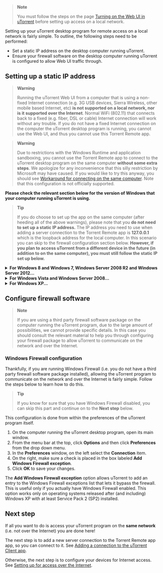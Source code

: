 > **Note**
> 
> You must follow the steps on the page  [Turning on the Web UI in
> uTorrent](turning-on-web-ui.html)
> before setting up access on a local network.

Setting up your uTorrent desktop program for remote access on a local network is fairly simple. To outline, the following steps need to be performed:

-   Set a static IP address on the desktop computer running uTorrent.
-   Ensure your firewall software on the desktop computer running uTorrent is configured to allow Web UI traffic through.

## Setting up a static IP address

> **Warning**
> 
> Running the uTorrent Web UI from a computer that is using a non-fixed
> Internet connection (e.g. 3G USB devices, Sierra Wireless, other
> mobile based Internet, etc)  **is not supported on a local network,
> nor is it supported over the Internet**. Normal WiFi (802.11) that
> connects back to a fixed (e.g. fiber, DSL or cable) Internet
> connection will work without any trouble. If you do not have a fixed
> Internet connection on the computer the uTorrent desktop program is
> running, you cannot use the Web UI, and thus you cannot use this 
> Torrent Remote app.


> **Warning**
> 
> Due to restrictions with the Windows Runtime and application
> sandboxing, you cannot use the  Torrent Remote app  to connect to the
> uTorrent desktop program on the same computer **without some extra
> steps**. We apologize for any inconvenience that this silly
> restriction by Microsoft may have caused. If you would like to try
> this anyway, you should see  [Workaround for connecting on the same
> computer](https://docs.scidoner.com/display/UCD/Workaround+for+connecting+on+the+same+computer).
> Note that this configuration is not officially supported.

**Please check the relevant section below for the version of Windows that your computer running uTorrent is using.**

> **Tip**
> 
> If you do choose to set up the app on the same computer (after heeding
> all of the above warnings), please note that you  **do not need to set
> up a static IP address.**  The IP address you need to use when adding
> a server connection to the  Torrent Remote app  is  **127.0.0.1** 
> which is the loopback address for the local computer. In this scenario
> you can skip to the firewall configuration section below.  **However,
> if you plan to access uTorrent from a different device in the future
> (in addition to on the same computer), you must still follow the
> static IP set up below.**

<details>
<summary><strong>For Windows 8 and Windows 7, Windows Server 2008 R2 and Windows Server 2012...</strong></summary>

1.  For Windows 7, Click **Start** and then  click **Control Panel**. For Windows 8, open the  **Settings Charm**  and then click  **Control Panel.**
2.  Ensure that the Control Panel view is set to either  **Large icons** or  **Small icons**  (and not set to  **Category**).
3.  Click to open the  **Networking and Sharing Center.**
4.  In the left pane, click on  **Change adapter settings.**
5.  For Windows 8, double click either  **WiFi** or  **Ethernet****.** For Windows 7, double click either  **Wireless Network Connection** or  **Local Area Connection.**
6.  In the status window that appears, click the  **Details...**  button.
7.  Note down the following properties from the details window:
    1.  IPv4 Address
    2.  IPv4 Subnet Mask
    3.  IPv4 Default Gateway
    4.  IPv4 DNS Server
8.  Click  **Close** to close the details window and then click  **Properties** in the status window behind it.
9.  In the properties window, under  **This connection uses the following items**, double click  **Internet Protocol Version 4 (TCP/IPv4).**
10.  In the properties window that opens, ensure that  **Use the following IP address** is selected and then follow the below:
    1.  From  **Step 7**  above, look at the value for the  **IPv4 Address**  (for example, we will use  **10.0.0.6**  here).
    2.  Modify the last digit in the IPv4 address to one of high range (but lower than 255). To continue the example we will use 100 so the resulting IPv4 address for our example will be  **10.0.0.100**.
    3.  Enter the value you created from Step B above into the field  **IP address**  (in our example this was  **10.0.0.100**, your value may differ).
    4.  In the field  **Subnet mask**, enter the value you recorded for  **IPv4 Subnet Mask** from  **Step 7**  above.
    5.  In the field  **Default gateway**, enter the value you recorded for  **IPv4 Default Gateway** from  **Step 7**  above.
11.  In the properties window, under **Use the following DNS server addresses**, enter the value you recorded for **IPv4 DNS Server** from  **Step 7**  above into the field **Preferred DNS server.**
12.  Click  **OK** twice to dismiss both properties windows and save your changes.
13.  Close  **Close** to close down the remaining status window.
</details>

<details>
<summary><strong>For Windows Vista and Windows Server 2008...</strong></summary>

1.  Click **Start**.
2.  On the right pane, right click the **Network** icon and then select **Properties** from the menu that appears.
3.  In the left pane, click on  **Manage network connections.**
4.  Double click either  **Wireless Network Connection** or  **Local Area Connection.**
5.  In the status window that appears, click the  **Details...**  button.
6.  Note down the following properties from the details window:
    1.  IPv4 Address
    2.  IPv4 Subnet Mask
    3.  IPv4 Default Gateway
    4.  IPv4 DNS Server
7.  Click  **Close** to close the details window and then click  **Properties** in the status window behind it.
8.  In the properties window, under  **This connection uses the following items**, double click  **Internet Protocol Version 4 (TCP/IPv4).**
9.  In the properties window that opens, ensure that  **Use the following IP address** is selected and then follow the below:
    1.  From **Step 6**  above, look at the value for the  **IPv4 Address**  (for example, we will use  **10.0.0.6**  here).
    2.  Modify the last digit in the IPv4 address to one of high range (but lower than 255). To continue the example we will use 100 so the resulting IPv4 address for our example will be  **10.0.0.100**.
    3.  Enter the value you created from Step B above into the field  **IP address**  (in our example this was  **10.0.0.100**, your value may differ).
    4.  In the field  **Subnet mask**, enter the value you recorded for  **IPv4 Subnet Mask** from  **Step 6**  above.
    5.  In the field  **Default gateway**, enter the value you recorded for  **IPv4 Default Gateway** from **Step 6**  above.
10.  In the properties window, under **Use the following DNS server addresses**, enter the value you recorded for **IPv4 DNS Server** from **Step 6**  above into the field **Preferred DNS server.**
11.  Click  **OK** twice to dismiss both properties windows and save your changes.
12.  Close  **Close** to close down the remaining status window.
</details>


<details>
<summary><strong>For Windows XP...</strong></summary>

1.  Click **Start** and then click **Run.**
2.  In the  **Open** box, type  **ncpa.cpl** and then click  **OK.**
3.  Double click either  **Wireless Network Connection** or  **Local Area Connection.**
4.  In the status window that appears, click on the  **Support** tab up the top and then click the  **Details...**  button.
5.  Note down the following properties from the details window:
    1.  IP Address
    2.  IP Subnet Mask
    3.  IP Default Gateway
    4.  First DNS Server
6.  Click  **Close** to close the details window and then click  **Properties** in the status window behind it.
7.  In the properties window, under  **This connection uses the following items**, double click  **Internet Protocol (TCP/IP).**
8.  In the properties window that opens, ensure that  **Use the following IP address** is selected and then follow the below:
    1.  From  **Step 5**  above, look at the value for the  **IP Address**  (for example, we will use  **10.0.0.6**  here).
    2.  Modify the last digit in the IPv4 address to one of high range (but lower than 255). To continue the example we will use 100 so the resulting IPv4 address for our example will be  **10.0.0.100**.
    3.  Enter the value you created from Step B above into the field  **IP address**  (in our example this was  **10.0.0.100**, your value may differ).
    4.  In the field  **Subnet mask**, enter the value you recorded for  **IP Subnet Mask** from **Step 5**  above.
    5.  In the field  **Default gateway**, enter the value you recorded for  **IP Default Gateway** from  **Step 5**  above.
9.  In the properties window, under **Use the following DNS server addresses**, enter the value you recorded for the  **First DNS Server** from  **Step 5**  above into the field **Preferred DNS server.**
10.  Click  **OK** twice to dismiss both properties windows and save your changes.
11.  Close  **Close** to close down the remaining status window.

## Configure firewall software
</details>

## Configure firewall software

> **Note**
> 
> If you are using a third party firewall software package on the
> computer running the uTorrent program, due to the large amount of
> possibilities, we cannot provide specific details. In this case you
> should consult the relevant material to help you through configuring
> your firewall package to allow uTorrent to communicate on the network
> and over the Internet.

### Windows Firewall configuration

Thankfully, if you are running Windows Firewall (i.e. you do not have a third party firewall software package installed), allowing the uTorrent program to communicate on the network and over the Internet is fairly simple. Follow the steps below to learn how to do this.

> **Tip**
> 
> If you know for sure that you have Windows Firewall disabled, you can
> skip this part and continue on to the  **Next step**  below.

This configuration is done from within the preferences of the uTorrent program itself.

1.  On the computer running the uTorrent desktop program, open its main window.
2.  From the menu bar at the top, click  **Options**  and then click  **Preferences**  from the drop down menu.
3.  In the  **Preferences** window, on the left select the **Connection** item.
4.  On the right, make sure a check is placed in the box labeled  **Add Windows Firewall exception**.
5.  Click  **OK** to save your changes.

The  **Add Windows Firewall exception**  option allows uTorrent to add an entry to the Windows Firewall exceptions list that lets it bypass the firewall. This is useful only if you actually have Windows Firewall enabled. This option works only on operating systems released after (and including) Windows XP with at least Service Pack 2 (SP2) installed.

## Next step

If all you want to do is access your uTorrent program on the  **same network**  (i.e. not over the Internet) you are done here!

The next step is to add a new server connection to the  Torrent Remote app  app, so you can connect to it. See  [Adding a connection to the uTorrent Client app](https://docs.scidoner.com/display/UCD/Adding+a+connection+to+the+uTorrent+Client+app).

Otherwise, the next step is to configure your devices for Internet access. See [Setting up for access over the Internet](https://docs.scidoner.com/display/UCD/Setting+up+for+access+over+the+Internet).
